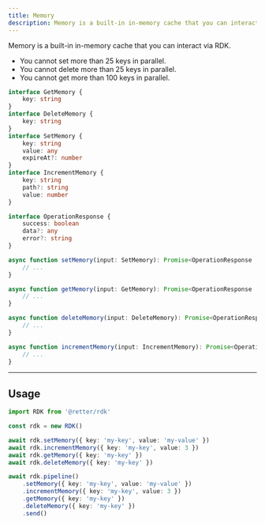 ```yaml
---
title: Memory
description: Memory is a built-in in-memory cache that you can interact via RDK.
---
```


Memory is a built-in in-memory cache that you can interact via RDK.

- You cannot set more than 25 keys in parallel.
- You cannot delete more than 25 keys in parallel.
- You cannot get more than 100 keys in parallel.

```typescript
interface GetMemory {
    key: string
}
interface DeleteMemory {
    key: string
}
interface SetMemory {
    key: string
    value: any
    expireAt?: number
}
interface IncrementMemory {
    key: string
    path?: string
    value: number
}

interface OperationResponse {
    success: boolean
    data?: any
    error?: string
}

async function setMemory(input: SetMemory): Promise<OperationResponse | undefined> {
    // ...
}

async function getMemory(input: GetMemory): Promise<OperationResponse | undefined> {
    // ...
}

async function deleteMemory(input: DeleteMemory): Promise<OperationResponse | undefined> {
    // ...
}

async function incrementMemory(input: IncrementMemory): Promise<OperationResponse | undefined> {
    // ...
}
```

---

## Usage

```typescript
import RDK from '@retter/rdk'

const rdk = new RDK()

await rdk.setMemory({ key: 'my-key', value: 'my-value' })
await rdk.incrementMemory({ key: 'my-key', value: 3 })
await rdk.getMemory({ key: 'my-key' })
await rdk.deleteMemory({ key: 'my-key' })

await rdk.pipeline()
    .setMemory({ key: 'my-key', value: 'my-value' })
    .incrementMemory({ key: 'my-key', value: 3 })
    .getMemory({ key: 'my-key' })
    .deleteMemory({ key: 'my-key' })
    .send()
```
